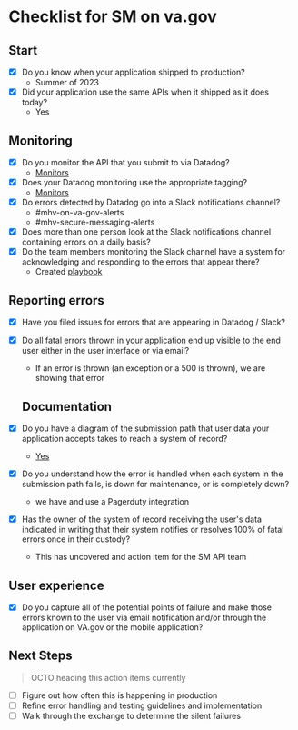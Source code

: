 # Checklist for SM on va.gov

## Start

* [x] Do you know when your application shipped to production?
  * Summer of 2023
* [x] Did your application use the same APIs when it shipped as it does today?
  * Yes
  
## Monitoring

* [x] Do you monitor the API that you submit to via Datadog?
  * [Monitors](https://vagov.ddog-gov.com/monitors/manage?q=MHV%20Secure%20%20status%3Aok&order=asc&sort=status)
* [x] Does your Datadog monitoring use the appropriate tagging?
  * [Monitors](https://vagov.ddog-gov.com/monitors/manage?q=MHV%20Secure%20%20status%3Aok&order=asc&sort=status)
* [x] Do errors detected by Datadog go into a Slack notifications channel?
  * #mhv-on-va-gov-alerts
  * #mhv-secure-messaging-alerts
* [x] Does more than one person look at the Slack notifications channel containing errors on a daily basis?
* [x] Do the team members monitoring the Slack channel have a system for acknowledging and responding to the errors that appear there?
  * Created [playbook](../incident-response/playbook.md)
  
## Reporting errors

* [x] Have you filed issues for errors that are appearing in Datadog / Slack?
* [x] Do all fatal errors thrown in your application end up visible to the end user either in the user interface or via email?
  * If an error is thrown (an exception or a 500 is thrown), we are showing that error
  
  ## Documentation

* [x] Do you have a diagram of the submission path that user data your application accepts takes to reach a system of record?
  * [Yes](https://app.mural.co/t/departmentofveteransaffairs9999/m/departmentofveteransaffairs9999/1726680887750/5d52dc27a66fd60074164175906fd62c34375d51?sender=ucd28b33d31bca59ada3d5719)
* [x] Do you understand how the error is handled when each system in the submission path fails, is down for maintenance, or is completely down?
  * we have and use a Pagerduty integration
* [x] Has the owner of the system of record receiving the user's data indicated in writing that their system notifies or resolves 100% of fatal errors once in their custody?
  * This has uncovered and action item for the SM API team

## User experience

* [x] Do you capture all of the potential points of failure and make those errors known to the user via email notification and/or through the application on VA.gov or the mobile application?
  
## Next Steps

> OCTO heading this action items currently

* [ ] Figure out how often this is happening in production
* [ ] Refine error handling and testing guidelines and implementation
* [ ] Walk through the exchange to determine the silent failures

